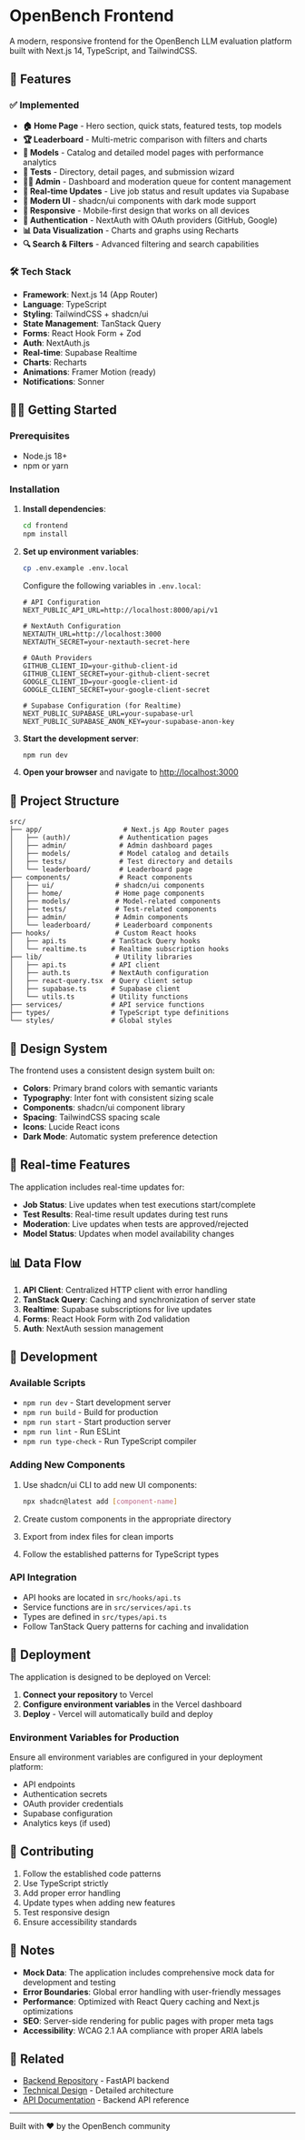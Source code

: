 # OpenBench Frontend

A modern, responsive frontend for the OpenBench LLM evaluation platform built with Next.js 14, TypeScript, and TailwindCSS.

## 🚀 Features

### ✅ **Implemented**
- **🏠 Home Page** - Hero section, quick stats, featured tests, top models
- **🏆 Leaderboard** - Multi-metric comparison with filters and charts
- **🤖 Models** - Catalog and detailed model pages with performance analytics
- **📝 Tests** - Directory, detail pages, and submission wizard
- **👨‍💼 Admin** - Dashboard and moderation queue for content management
- **🔄 Real-time Updates** - Live job status and result updates via Supabase
- **🎨 Modern UI** - shadcn/ui components with dark mode support
- **📱 Responsive** - Mobile-first design that works on all devices
- **🔐 Authentication** - NextAuth with OAuth providers (GitHub, Google)
- **📊 Data Visualization** - Charts and graphs using Recharts
- **🔍 Search & Filters** - Advanced filtering and search capabilities

### 🛠 **Tech Stack**
- **Framework**: Next.js 14 (App Router)
- **Language**: TypeScript
- **Styling**: TailwindCSS + shadcn/ui
- **State Management**: TanStack Query
- **Forms**: React Hook Form + Zod
- **Auth**: NextAuth.js
- **Real-time**: Supabase Realtime
- **Charts**: Recharts
- **Animations**: Framer Motion (ready)
- **Notifications**: Sonner

## 🏃‍♂️ Getting Started

### Prerequisites
- Node.js 18+ 
- npm or yarn

### Installation

1. **Install dependencies**:
   ```bash
   cd frontend
   npm install
   ```

2. **Set up environment variables**:
   ```bash
   cp .env.example .env.local
   ```

   Configure the following variables in `.env.local`:
   ```env
   # API Configuration
   NEXT_PUBLIC_API_URL=http://localhost:8000/api/v1

   # NextAuth Configuration
   NEXTAUTH_URL=http://localhost:3000
   NEXTAUTH_SECRET=your-nextauth-secret-here

   # OAuth Providers
   GITHUB_CLIENT_ID=your-github-client-id
   GITHUB_CLIENT_SECRET=your-github-client-secret
   GOOGLE_CLIENT_ID=your-google-client-id
   GOOGLE_CLIENT_SECRET=your-google-client-secret

   # Supabase Configuration (for Realtime)
   NEXT_PUBLIC_SUPABASE_URL=your-supabase-url
   NEXT_PUBLIC_SUPABASE_ANON_KEY=your-supabase-anon-key
   ```

3. **Start the development server**:
   ```bash
   npm run dev
   ```

4. **Open your browser** and navigate to [http://localhost:3000](http://localhost:3000)

## 📁 Project Structure

```
src/
├── app/                    # Next.js App Router pages
│   ├── (auth)/            # Authentication pages
│   ├── admin/             # Admin dashboard pages
│   ├── models/            # Model catalog and details
│   ├── tests/             # Test directory and details
│   └── leaderboard/       # Leaderboard page
├── components/            # React components
│   ├── ui/               # shadcn/ui components
│   ├── home/             # Home page components
│   ├── models/           # Model-related components
│   ├── tests/            # Test-related components
│   ├── admin/            # Admin components
│   └── leaderboard/      # Leaderboard components
├── hooks/                # Custom React hooks
│   ├── api.ts           # TanStack Query hooks
│   └── realtime.ts      # Realtime subscription hooks
├── lib/                  # Utility libraries
│   ├── api.ts           # API client
│   ├── auth.ts          # NextAuth configuration
│   ├── react-query.tsx  # Query client setup
│   ├── supabase.ts      # Supabase client
│   └── utils.ts         # Utility functions
├── services/            # API service functions
├── types/               # TypeScript type definitions
└── styles/              # Global styles
```

## 🎨 Design System

The frontend uses a consistent design system built on:

- **Colors**: Primary brand colors with semantic variants
- **Typography**: Inter font with consistent sizing scale
- **Components**: shadcn/ui component library
- **Spacing**: TailwindCSS spacing scale
- **Icons**: Lucide React icons
- **Dark Mode**: Automatic system preference detection

## 🔄 Real-time Features

The application includes real-time updates for:

- **Job Status**: Live updates when test executions start/complete
- **Test Results**: Real-time result updates during test runs
- **Moderation**: Live updates when tests are approved/rejected
- **Model Status**: Updates when model availability changes

## 📊 Data Flow

1. **API Client**: Centralized HTTP client with error handling
2. **TanStack Query**: Caching and synchronization of server state
3. **Realtime**: Supabase subscriptions for live updates
4. **Forms**: React Hook Form with Zod validation
5. **Auth**: NextAuth session management

## 🧪 Development

### Available Scripts

- `npm run dev` - Start development server
- `npm run build` - Build for production
- `npm run start` - Start production server
- `npm run lint` - Run ESLint
- `npm run type-check` - Run TypeScript compiler

### Adding New Components

1. Use shadcn/ui CLI to add new UI components:
   ```bash
   npx shadcn@latest add [component-name]
   ```

2. Create custom components in the appropriate directory
3. Export from index files for clean imports
4. Follow the established patterns for TypeScript types

### API Integration

- API hooks are located in `src/hooks/api.ts`
- Service functions are in `src/services/api.ts`
- Types are defined in `src/types/api.ts`
- Follow TanStack Query patterns for caching and invalidation

## 🚀 Deployment

The application is designed to be deployed on Vercel:

1. **Connect your repository** to Vercel
2. **Configure environment variables** in the Vercel dashboard
3. **Deploy** - Vercel will automatically build and deploy

### Environment Variables for Production

Ensure all environment variables are configured in your deployment platform:

- API endpoints
- Authentication secrets
- OAuth provider credentials
- Supabase configuration
- Analytics keys (if used)

## 🤝 Contributing

1. Follow the established code patterns
2. Use TypeScript strictly
3. Add proper error handling
4. Update types when adding new features
5. Test responsive design
6. Ensure accessibility standards

## 📝 Notes

- **Mock Data**: The application includes comprehensive mock data for development and testing
- **Error Boundaries**: Global error handling with user-friendly messages
- **Performance**: Optimized with React Query caching and Next.js optimizations
- **SEO**: Server-side rendering for public pages with proper meta tags
- **Accessibility**: WCAG 2.1 AA compliance with proper ARIA labels

## 🔗 Related

- [Backend Repository](../README.md) - FastAPI backend
- [Technical Design](../docs/frontend-technical-design.md) - Detailed architecture
- [API Documentation](../docs/api.md) - Backend API reference

---

Built with ❤️ by the OpenBench community